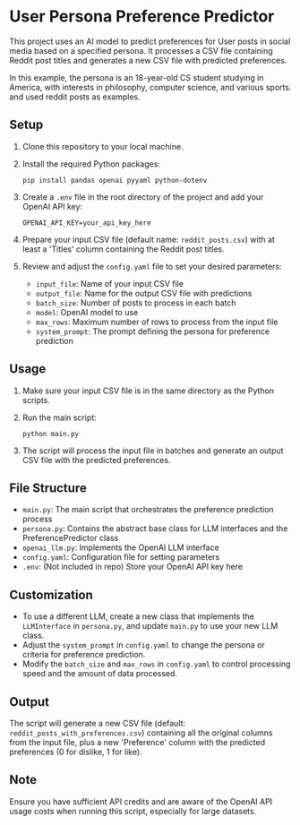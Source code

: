 # User Persona Preference Predictor

This project uses an AI model to predict preferences for User posts in social media based on a specified persona. It processes a CSV file containing Reddit post titles and generates a new CSV file with predicted preferences.

In this example, the persona is an 18-year-old CS student studying in America, with interests in philosophy, 
computer science, and various sports. and used reddit posts as examples.

## Setup

1. Clone this repository to your local machine.

2. Install the required Python packages:
   ```
   pip install pandas openai pyyaml python-dotenv
   ```

3. Create a `.env` file in the root directory of the project and add your OpenAI API key:
   ```
   OPENAI_API_KEY=your_api_key_here
   ```

4. Prepare your input CSV file (default name: `reddit_posts.csv`) with at least a 'Titles' column containing the Reddit post titles.

5. Review and adjust the `config.yaml` file to set your desired parameters:
   - `input_file`: Name of your input CSV file
   - `output_file`: Name for the output CSV file with predictions
   - `batch_size`: Number of posts to process in each batch
   - `model`: OpenAI model to use
   - `max_rows`: Maximum number of rows to process from the input file
   - `system_prompt`: The prompt defining the persona for preference prediction

## Usage

1. Make sure your input CSV file is in the same directory as the Python scripts.

2. Run the main script:
   ```
   python main.py
   ```

3. The script will process the input file in batches and generate an output CSV file with the predicted preferences.

## File Structure

- `main.py`: The main script that orchestrates the preference prediction process
- `persona.py`: Contains the abstract base class for LLM interfaces and the PreferencePredictor class
- `openai_llm.py`: Implements the OpenAI LLM interface
- `config.yaml`: Configuration file for setting parameters
- `.env`: (Not included in repo) Store your OpenAI API key here

## Customization

- To use a different LLM, create a new class that implements the `LLMInterface` in `persona.py`, and update `main.py` to use your new LLM class.
- Adjust the `system_prompt` in `config.yaml` to change the persona or criteria for preference prediction.
- Modify the `batch_size` and `max_rows` in `config.yaml` to control processing speed and the amount of data processed.

## Output

The script will generate a new CSV file (default: `reddit_posts_with_preferences.csv`) containing all the original columns from the input file, plus a new 'Preference' column with the predicted preferences (0 for dislike, 1 for like).

## Note

Ensure you have sufficient API credits and are aware of the OpenAI API usage costs when running this script, especially for large datasets.